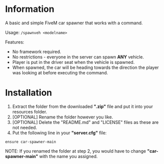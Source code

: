 # Information

A basic and simple FiveM car spawner that works with a command.

Usage: `/spawnveh <modelname>` <br>

Features:
- No framework required.
- No restrictions - everyone in the server can spawn **ANY** vehicle.
- Player is put in the driver seat when the vehicle is spawned.
- When spawned, the car will be heading towards the direction the player was looking at before executing the command.

# Installation

1. Extract the folder from the downloaded **".zip"** file and put it into your resources folder.
2. [OPTIONAL] Rename the folder however you like.
3. [OPTIONAL] Delete the "README.md" and "LICENSE" files as these are not needed.
4. Put the following line in your **"server.cfg"** file:
``` 
ensure car-spawner-main
```
NOTE: If you renamed the folder at step 2, you would have to change **"car-spawner-main"** with the name you assigned.
